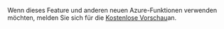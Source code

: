 Wenn dieses Feature und anderen neuen Azure-Funktionen verwenden möchten, melden Sie sich für die [Kostenlose Vorschau](https://account.windowsazure.com/PreviewFeatures)an.

